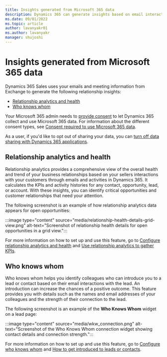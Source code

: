 ```yaml
---
title: Insights generated from Microsoft 365 data
description: Dynamics 365 can generate insights based on email interactions and meetings information from Microsoft 365. 
ms.date: 09/01/2022
ms.topic: article
author: lavanyakr01
ms.author: lavanyakr
manager: shujoshi
---
```


# Insights generated from Microsoft 365 data

Dynamics 365 Sales uses your emails and meeting information from Exchange to generate the following relationship insights:

- [Relationship analytics and health](#relationship-analytics-and-health)
- [Who knows whom](#who-knows-whom)

Your Microsoft 365 admin needs to [provide consent](provide-consent-office365.md) to let Dynamics 365 collect and use Microsoft 365 data. For information about the different consent types, see [Consent required to use Microsoft 365 data](ms365-consent-types.md).  

As a user, if you'd like to opt out of sharing your data, you can [turn off data sharing with Dynamics 365 applications](who-knows-whom.md#turn-off-data-sharing-with-dynamics-365-applications).


## Relationship analytics and health

Relationship analytics provides a comprehensive view of the overall health and trend of your business relationships based on your sellers interactions with your customers through emails and activities in Dynamics 365. It calculates the KPIs and activity histories for any contact, opportunity, lead, or account. With these insights, you can identify critical opportunities and customer relationships that need your attention.

The following screenshot is an example of how relationship analytics data appears for open opportunities:

:::image type="content" source="media/relationship-health-details-grid-view.png" alt-text="Screenshot of relationship health details for open opportunities in a grid view.":::

For more information on how to set up and use this feature, go to [Configure relationship analytics and health](configure-relationship-analytics.md) and [Use relationship analytics to gather KPIs](relationship-analytics.md).

## Who knows whom

Who knows whom helps you identify colleagues who can introduce you to a lead or contact based on their email interactions with the lead. An introduction can increase the chances of a positive outcome. This feature provides you with details such as the names and email addresses of your colleagues and the strength of their connection to the lead.

The following screenshot is an example of the **Who Knows Whom** widget on a lead page:

:::image type="content" source="media/wkw_connection.png" alt-text="Screenshot of the Who Knows Whom connection widget showing contact details and connection strength.":::

For more information on how to set up and use this feature, go to [Configure who knows whom](configure-who-knows-whom.md) and [How to get introduced to leads or contacts](who-knows-whom.md).

